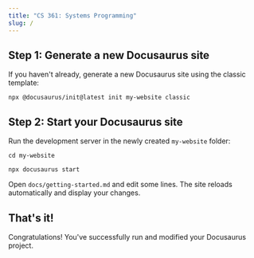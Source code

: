 ```yaml
---
title: "CS 361: Systems Programming"
slug: /
---
```


## Step 1: Generate a new Docusaurus site

If you haven't already, generate a new Docusaurus site using the classic template:

```shell
npx @docusaurus/init@latest init my-website classic
```

## Step 2: Start your Docusaurus site

Run the development server in the newly created `my-website` folder:

```shell
cd my-website

npx docusaurus start
```

Open `docs/getting-started.md` and edit some lines. The site reloads automatically and display your changes.

## That's it!

Congratulations! You've successfully run and modified your Docusaurus project.
